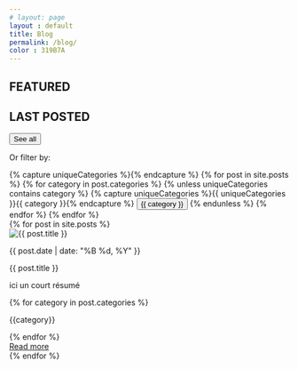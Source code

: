 ```yaml
---
# layout: page
layout : default
title: Blog
permalink: /blog/
color : 319B7A
---
```


<script src="{{ base.url | prepend: site.url }}/assets/js/blog-script.js"></script>

<section>

<h2><i class="fa-solid fa-square" style="color: #{{ page.color }}"></i> FEATURED </h2>


<h2><i class="fa-solid fa-square" style="color: #{{ page.color }}"></i> LAST POSTED</h2>

<div class="category-filter">
  <button class="filter-button" style="color: #{{ page.color }}; border: solid 1px #{{ page.color }}" data-category="Toutes les catégories">See all</button>
  <p style="color: #{{ page.color }}">Or filter by:</p>
      {% capture uniqueCategories %}{% endcapture %}
  {% for post in site.posts %}
    {% for category in post.categories %}
      {% unless uniqueCategories contains category %}
        {% capture uniqueCategories %}{{ uniqueCategories }}{{ category }}{% endcapture %}
        <button class="filter-button" style="color: #{{ page.color }}; border: solid 1px #{{ page.color }}" data-category="{{ category }}">{{ category }}</button>
      {% endunless %}
    {% endfor %}
  {% endfor %}
</div>

<div class="articles">
    {% for post in site.posts %}
    <div class="article">
        <div class="img-container">
            <img src="{{ post.image }}" alt="{{ post.title }}">
        </div>
        <p class="date" style="color : #{{page.color}}">{{ post.date | date: "%B %d, %Y" }}</p>
        <p class="title">{{ post.title }}</p>
        <p>ici un court résumé</p>
        <div class ="filtres-container">
            {% for category in post.categories %}
            <p style="color : #{{page.color}}">{{category}}</p>
            {% endfor %}
        </div>
        <a href="{{ post.url }}" class="readMore-button">Read more</a>
    </div>
    {% endfor %}
</div>


</section>
